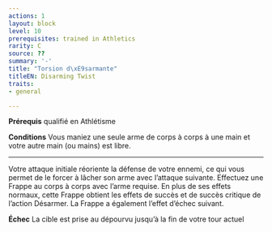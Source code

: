 ```yaml
---
actions: 1
layout: block
level: 10
prerequisites: trained in Athletics
rarity: C
source: ??
summary: '-'
title: "Torsion d\xE9sarmante"
titleEN: Disarming Twist
traits:
- general

---
```


<p><strong>Prérequis</strong> qualifié en Athlétisme</p>
<p><strong>Conditions</strong> Vous maniez une seule arme de corps à corps à une main et votre autre main (ou mains) est libre.</p>
<hr>
<p>Votre attaque initiale réoriente la défense de votre ennemi, ce qui vous permet de le forcer à lâcher son arme avec l’attaque suivante. Effectuez une Frappe au corps à corps avec l’arme requise. En plus de ses effets normaux, cette Frappe obtient les effets de succès et de succès critique de l’action Désarmer. La Frappe a également l’effet d’échec suivant.</p>
<p><strong>Échec</strong> La cible est prise au dépourvu jusqu’à la fin de votre tour actuel</p>